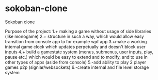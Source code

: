 # sokoban-clone

Sokoban clone

Purpose of the project:
1.+ making a game without usage of side libraries (like monogame)
2.+ structure in such a way, which would allow easy transition from console app to for example wpf app
3.+make a working internal game clock which updates perpetually and doesn't block user inputs
4.+ build a gamestate system (menus, submenus, user inputs, play, pause etc.) which would be easy to extend and to modify, and to use in other types of apps (aside from console)
5.-add ability to play 2 player games p2p (signlar/websockets)
6.-create internal and file level storage system
